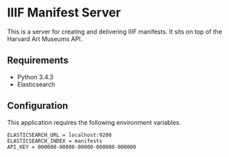 # IIIF Manifest Server

This is a server for creating and delivering IIIF manifests. It sits on top of the Harvard Art Museums API.  

## Requirements

* Python 3.4.3
* Elasticsearch

## Configuration

This application requires the following environment variables.  

```
ELASTICSEARCH_URL = localhost:9200
ELASTICSEARCH_INDEX = manifests
API_KEY = 000000-00000-00000-000000-000000
```